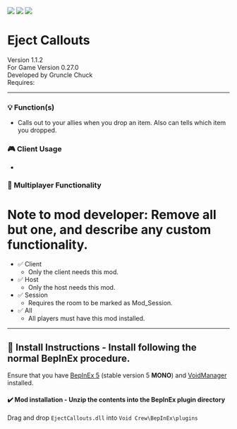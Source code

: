 [![](https://img.shields.io/badge/-Void_Crew_Modding_Team-111111?style=just-the-label&logo=github&labelColor=24292f)](https://github.com/Void-Crew-Modding-Team)
![](https://img.shields.io/badge/Game%20Version-0.27.0-111111?style=flat&labelColor=24292f&color=111111)
[![](https://img.shields.io/discord/1180651062550593536.svg?&logo=discord&logoColor=ffffff&style=flat&label=Discord&labelColor=24292f&color=111111)](https://discord.gg/g2u5wpbMGu "Void Crew Modding Discord")

# Eject Callouts

Version 1.1.2  
For Game Version 0.27.0  
Developed by Gruncle Chuck  
Requires: 


---------------------

### 💡 Function(s)

- Calls out to your allies when you drop an item. Also can tells which item you dropped.

### 🎮 Client Usage

- 

### 👥 Multiplayer Functionality

# Note to mod developer: Remove all but one, and describe any custom functionality.
- ✅ Client
  - Only the client needs this mod.
- ✅ Host
  - Only the host needs this mod.
- ✅ Session
  - Requires the room to be marked as Mod_Session.
- ✅ All
  - All players must have this mod installed.

---------------------

## 🔧 Install Instructions - **Install following the normal BepInEx procedure.**

Ensure that you have [BepInEx 5](https://thunderstore.io/c/void-crew/p/BepInEx/BepInExPack/) (stable version 5 **MONO**) and [VoidManager](https://thunderstore.io/c/void-crew/p/VoidCrewModdingTeam/VoidManager/) installed.

#### ✔️ Mod installation - **Unzip the contents into the BepInEx plugin directory**

Drag and drop `EjectCallouts.dll` into `Void Crew\BepInEx\plugins`
